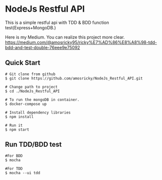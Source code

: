 # NodeJs Restful API
This is a simple restful api with TDD & BDD function test(Express+MongoDB.) 

Here is my Medium. You can realize this project more clear.
https://medium.com/@amosricky95/ricky%E7%AD%86%E8%A8%98-tdd-bdd-and-test-double-76eee9e75092

## Quick Start
```
# Git clone from github
$ git clone https://github.com/amosricky/NodeJs_Restful_API.git

# Change path to project
$ cd ./NodeJs_Restful_API

# To run the mongoDB in container.
$ docker-compose up

# Install dependency libraries
$ npm install

# Run it
$ npm start
```
## Run TDD/BDD test
```
#For BDD 
$ mocha

#For TDD 
$ mocha --ui tdd
```
